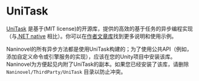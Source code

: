﻿# UniTask

[UniTask](https://github.com/Cysharp/UniTask) 是基于(MIT license)的开源库，提供的高效的基于任务的异步编程实现（与[.NET native](https://docs.microsoft.com/en-us/dotnet/api/system.threading.tasks.task) 相比）。你可以在[作者文章库](https://medium.com/@neuecc/a1ff0766029)找到更多说明和使用示例。

Naninovel的所有异步方法都是使用UniTask构建的；为了使用公共API（例如，添加自定义命令或引擎服务的实现），应该在您的Unity项目中安装该库。Naninovel为方便起见内附了UniTask的副本。如果您已经安装了该库，请删除`Naninovel/ThirdParty/UniTask` 目录以防止冲突。


